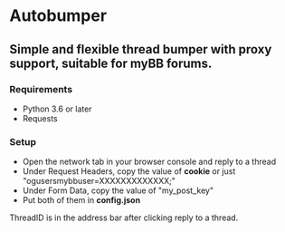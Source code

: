# Autobumper
## Simple and flexible thread bumper with proxy support, suitable for myBB forums.

### Requirements
- Python 3.6 or later
- Requests

### Setup

- Open the network tab in your browser console and reply to a thread
- Under Request Headers, copy the value of **cookie** or just "ogusersmybbuser=XXXXXXXXXXXXX;"
- Under Form Data, copy the value of "my_post_key"
- Put both of them in **config.json**

ThreadID is in the address bar after clicking reply to a thread.
